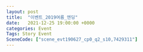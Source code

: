 ```yaml
---
layout: post
title:  "이벤트_2019여름_엔딩"
date:   2021-12-25 19:00:00 +0000
categories: Event
Tags: Story Event
SceneCode: ["scene_evt190627_cp0_q2_s10,7429311"]
---
```


